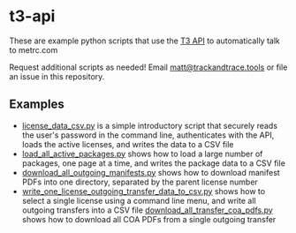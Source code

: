 # t3-api

These are example python scripts that use the [T3 API](https://api.trackandtrace.tools/v2/docs/) to automatically talk to metrc.com

Request additional scripts as needed! Email [matt@trackandtrace.tools](mailto:matt@trackandtrace.tools) or file an issue in this repository.

## Examples

- [license_data_csv.py](license_data_csv.py) is a simple introductory script that securely reads the user's password in the command line, authenticates with the API, loads the active licenses, and writes the data to a CSV file
- [load_all_active_packages.py](load_all_active_packages.py) shows how to load a large number of packages, one page at a time, and writes the package data to a CSV file
- [download_all_outgoing_manifests.py](download_all_outgoing_manifests.py) shows how to download manifest PDFs into one directory, separated by the parent license number
- [write_one_license_outgoing_transfer_data_to_csv.py](write_one_license_outgoing_transfer_data_to_csv.py) shows how to select a single license using a command line menu, and write all outgoing transfers into a CSV file
  [download_all_transfer_coa_pdfs.py](download_all_transfer_coa_pdfs.py) shows how to download all COA PDFs from a single outgoing transfer
